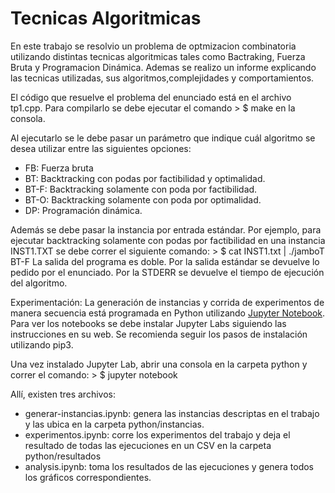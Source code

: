 # Tecnicas Algoritmicas
En este trabajo se resolvio un problema de optmizacion combinatoria utilizando distintas tecnicas algoritmicas tales como Bactraking, Fuerza Bruta y Programacion Dinámica. Ademas se realizo un informe explicando las tecnicas utilizadas, sus algoritmos,complejidades y comportamientos.

El código que resuelve el problema del enunciado está en el archivo tp1.cpp.
Para compilarlo se debe ejecutar el comando 
	> $ make
en la consola.

Al ejecutarlo se le debe pasar un parámetro que indique cuál algoritmo se desea utilizar entre las siguientes opciones:
- FB: Fuerza bruta
- BT: Backtracking con podas por factibilidad y optimalidad.
- BT-F: Backtracking solamente con poda por factibilidad.
- BT-O: Backtracking solamente con poda por optimalidad.
- DP: Programación dinámica.

Además se debe pasar la instancia por entrada estándar. Por ejemplo, para ejecutar backtracking solamente con podas por factibilidad en una instancia INST1.TXT se debe correr el siguiente comando:
	> $ cat INST1.txt | ./jamboT BT-F
La salida del programa es doble. Por la salida estándar se devuelve lo pedido por el enunciado. Por la STDERR se devuelve el tiempo de ejecución del algoritmo.

Experimentación:
La generación de instancias y corrida de experimentos de manera secuencia está programada en Python utilizando [Jupyter Notebook](https://jupyter.org/). Para ver los notebooks se debe instalar Jupyter Labs siguiendo las instrucciones en su web. Se recomienda seguir los pasos de instalación utilizando pip3.

Una vez instalado Jupyter Lab, abrir una consola en la carpeta python y correr el comando:
	> $ jupyter notebook

Allí, existen tres archivos:
- generar-instancias.ipynb: genera las instancias descriptas en el trabajo y las ubica en la carpeta python/instancias.
- experimentos.ipynb: corre los experimentos del trabajo y deja el resultado de todas las ejecuciones en un CSV en la carpeta python/resultados
- analysis.ipynb: toma los resultados de las ejecuciones y genera todos los gráficos correspondientes.
